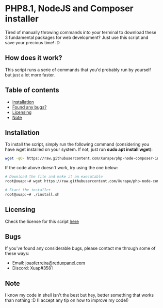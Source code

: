 # PHP8.1, NodeJS and Composer installer
Tired of manually throwing commands into your terminal to download these 3 fundamental packages for web development? Just use this script and save your precious time! :D

## How does it work?
This script runs a serie of commands that you'd probably run by yourself but just a lot more faster.

## Table of contents

- [Installation](#installation)
- [Found any bugs?](#bugs)
- [Licensing](#licensing)
- [Note](#note)

## Installation

To install the script, simply run the following command (considering you have wget installed on your system. If not, just run **sudo apt install wget**):
```sh
wget -qO- https://raw.githubusercontent.com/Xurape/php-node-composer-installer/main/install.sh | bash
```

If the code above doesn't work, try using the one below:

```sh
# Download the file and make it an executable
root@xuap:~# wget https://raw.githubusercontent.com/Xurape/php-node-composer-installer/main/install.sh | chmod +x ./install.sh

# Start the installer
root@xuap:~# ./install.sh
```

## Licensing
Check the license for this script [here](./LICENSE)

## Bugs
If you've found any considerable bugs, please contact me through some of these ways:
- Email: joaoferreira@reduxpanel.com
- Discord: Xuap#3581

## Note
I know my code in shell isn't the best but hey, better something that works than nothing :D (I accept any tip on how to improve my code!)
